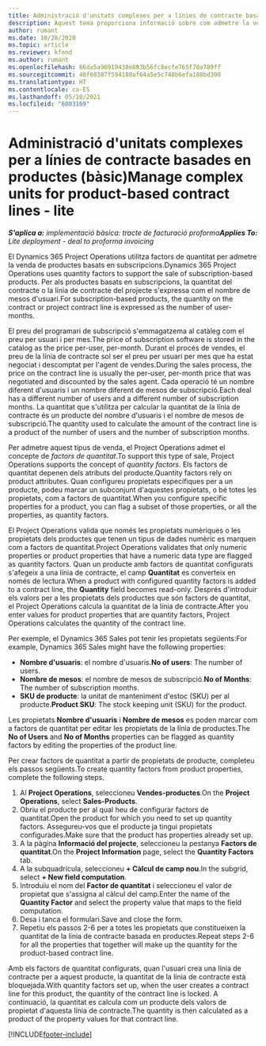 ```yaml
---
title: Administració d'unitats complexes per a línies de contracte basades en productes (bàsic)
description: Aquest tema proporciona informació sobre com admetre la venda de productes basats en subscripcions.
author: rumant
ms.date: 10/28/2020
ms.topic: article
ms.reviewer: kfend
ms.author: rumant
ms.openlocfilehash: 86da5a96919438e883b56fc8ecfe765f70a789ff
ms.sourcegitcommit: 40f68387f594180af64a5e5c748b6efa188bd300
ms.translationtype: HT
ms.contentlocale: ca-ES
ms.lasthandoff: 05/10/2021
ms.locfileid: "6003169"
---
```

# <a name="manage-complex-units-for-product-based-contract-lines---lite"></a><span data-ttu-id="eceed-103">Administració d'unitats complexes per a línies de contracte basades en productes (bàsic)</span><span class="sxs-lookup"><span data-stu-id="eceed-103">Manage complex units for product-based contract lines - lite</span></span>

<span data-ttu-id="eceed-104">_**S'aplica a:** implementació bàsica: tracte de facturació proforma_</span><span class="sxs-lookup"><span data-stu-id="eceed-104">_**Applies To:** Lite deployment - deal to proforma invoicing_</span></span>

<span data-ttu-id="eceed-105">El Dynamics 365 Project Operations utilitza factors de quantitat per admetre la venda de productes basats en subscripcions.</span><span class="sxs-lookup"><span data-stu-id="eceed-105">Dynamics 365 Project Operations uses quantity factors to support the sale of subscription-based products.</span></span> <span data-ttu-id="eceed-106">Per als productes basats en subscripcions, la quantitat del contracte o la línia de contracte del projecte s'expressa com el nombre de mesos d'usuari.</span><span class="sxs-lookup"><span data-stu-id="eceed-106">For subscription-based products, the quantity on the contract or project contract line is expressed as the number of user-months.</span></span>

<span data-ttu-id="eceed-107">El preu del programari de subscripció s'emmagatzema al catàleg com el preu per usuari i per mes.</span><span class="sxs-lookup"><span data-stu-id="eceed-107">The price of subscription software is stored in the catalog as the price per-user, per-month.</span></span> <span data-ttu-id="eceed-108">Durant el procés de vendes, el preu de la línia de contracte sol ser el preu per usuari per mes que ha estat negociat i descomptat per l'agent de vendes.</span><span class="sxs-lookup"><span data-stu-id="eceed-108">During the sales process, the price on the contract line is usually the per-user, per-month price that was negotiated and discounted by the sales agent.</span></span> <span data-ttu-id="eceed-109">Cada operació té un nombre diferent d'usuaris i un nombre diferent de mesos de subscripció.</span><span class="sxs-lookup"><span data-stu-id="eceed-109">Each deal has a different number of users and a different number of subscription months.</span></span> <span data-ttu-id="eceed-110">La quantitat que s'utilitza per calcular la quantitat de la línia de contracte és un producte del nombre d'usuaris i el nombre de mesos de subscripció.</span><span class="sxs-lookup"><span data-stu-id="eceed-110">The quantity used to calculate the amount of the contract line is a product of the number of users and the number of subscription months.</span></span>

<span data-ttu-id="eceed-111">Per admetre aquest tipus de venda, el Project Operations admet el concepte de *factors de quantitat*.</span><span class="sxs-lookup"><span data-stu-id="eceed-111">To support this type of sale, Project Operations supports the concept of *quantity factors*.</span></span> <span data-ttu-id="eceed-112">Els factors de quantitat depenen dels atributs del producte.</span><span class="sxs-lookup"><span data-stu-id="eceed-112">Quantity factors rely on product attributes.</span></span> <span data-ttu-id="eceed-113">Quan configureu propietats específiques per a un producte, podeu marcar un subconjunt d'aquestes propietats, o bé totes les propietats, com a factors de quantitat.</span><span class="sxs-lookup"><span data-stu-id="eceed-113">When you configure specific properties for a product, you can flag a subset of those properties, or all the properties, as quantity factors.</span></span>

<span data-ttu-id="eceed-114">El Project Operations valida que només les propietats numèriques o les propietats dels productes que tenen un tipus de dades numèric es marquen com a factors de quantitat.</span><span class="sxs-lookup"><span data-stu-id="eceed-114">Project Operations validates that only numeric properties or product properties that have a numeric data type are flagged as quantity factors.</span></span> <span data-ttu-id="eceed-115">Quan un producte amb factors de quantitat configurats s'afegeix a una línia de contracte, el camp **Quantitat** es converteix en només de lectura.</span><span class="sxs-lookup"><span data-stu-id="eceed-115">When a product with configured quantity factors is added to a contract line, the **Quantity** field  becomes read-only.</span></span> <span data-ttu-id="eceed-116">Després d'introduir els valors per a les propietats dels productes que són factors de quantitat, el Project Operations calcula la quantitat de la línia de contracte.</span><span class="sxs-lookup"><span data-stu-id="eceed-116">After you enter values for product properties that are quantity factors, Project Operations calculates the quantity of the contract line.</span></span>

<span data-ttu-id="eceed-117">Per exemple, el Dynamics 365 Sales pot tenir les propietats següents:</span><span class="sxs-lookup"><span data-stu-id="eceed-117">For example, Dynamics 365 Sales might have the following properties:</span></span>

- <span data-ttu-id="eceed-118">**Nombre d'usuaris**: el nombre d'usuaris.</span><span class="sxs-lookup"><span data-stu-id="eceed-118">**No of users**: The number of users.</span></span>
- <span data-ttu-id="eceed-119">**Nombre de mesos**: el nombre de mesos de subscripció.</span><span class="sxs-lookup"><span data-stu-id="eceed-119">**No of Months**: The number of subscription months.</span></span>
- <span data-ttu-id="eceed-120">**SKU de producte**: la unitat de manteniment d'estoc (SKU) per al producte.</span><span class="sxs-lookup"><span data-stu-id="eceed-120">**Product SKU**: The stock keeping unit (SKU) for the product.</span></span>

<span data-ttu-id="eceed-121">Les propietats **Nombre d'usuaris** i **Nombre de mesos** es poden marcar com a factors de quantitat per editar les propietats de la línia de productes.</span><span class="sxs-lookup"><span data-stu-id="eceed-121">The **No of Users** and **No of Months** properties can be flagged as quantity factors by editing the properties of the product line.</span></span>

<span data-ttu-id="eceed-122">Per crear factors de quantitat a partir de propietats de producte, completeu els passos següents.</span><span class="sxs-lookup"><span data-stu-id="eceed-122">To create quantity factors from product properties, complete the following steps.</span></span>

1. <span data-ttu-id="eceed-123">Al **Project Operations**, seleccioneu **Vendes-productes**.</span><span class="sxs-lookup"><span data-stu-id="eceed-123">On the **Project Operations**, select **Sales-Products**.</span></span>
2. <span data-ttu-id="eceed-124">Obriu el producte per al qual heu de configurar factors de quantitat.</span><span class="sxs-lookup"><span data-stu-id="eceed-124">Open the product for which you need to set up quantity factors.</span></span> <span data-ttu-id="eceed-125">Assegureu-vos que el producte ja tingui propietats configurades.</span><span class="sxs-lookup"><span data-stu-id="eceed-125">Make sure that the product has properties already set up.</span></span>
3. <span data-ttu-id="eceed-126">A la pàgina **Informació del projecte**, seleccioneu la pestanya **Factors de quantitat**.</span><span class="sxs-lookup"><span data-stu-id="eceed-126">On the **Project Information** page, select the **Quantity Factors** tab.</span></span>
4. <span data-ttu-id="eceed-127">A la subquadrícula, seleccioneu **+ Càlcul de camp nou**.</span><span class="sxs-lookup"><span data-stu-id="eceed-127">In the subgrid, select **+ New field computation**.</span></span>
5. <span data-ttu-id="eceed-128">Introduïu el nom del **Factor de quantitat** i seleccioneu el valor de propietat que s'assigna al càlcul del camp.</span><span class="sxs-lookup"><span data-stu-id="eceed-128">Enter the name of the **Quantity Factor** and select the property value that maps to the field computation.</span></span>
6. <span data-ttu-id="eceed-129">Desa i tanca el formulari.</span><span class="sxs-lookup"><span data-stu-id="eceed-129">Save and close the form.</span></span>
7. <span data-ttu-id="eceed-130">Repetiu els passos 2-6 per a totes les propietats que constitueixen la quantitat de la línia de contracte basada en productes.</span><span class="sxs-lookup"><span data-stu-id="eceed-130">Repeat steps 2-6 for all the properties that together will make up the quantity for the product-based contract line.</span></span>

<span data-ttu-id="eceed-131">Amb els factors de quantitat configurats, quan l'usuari crea una línia de contracte per a aquest producte, la quantitat de la línia de contracte està bloquejada.</span><span class="sxs-lookup"><span data-stu-id="eceed-131">With quantity factors set up, when the user creates a contract line for this product, the quantity of the contract line is locked.</span></span> <span data-ttu-id="eceed-132">A continuació, la quantitat es calcula com un producte dels valors de propietat d'aquesta línia de contracte.</span><span class="sxs-lookup"><span data-stu-id="eceed-132">The quantity is then calculated as a product of the property values for that contract line.</span></span>


[!INCLUDE[footer-include](../../includes/footer-banner.md)]